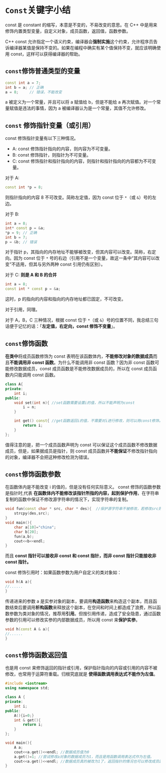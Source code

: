 # `Const`关键字小结

const 是 constant 的缩写，本意是不变的，不易改变的意思。在 C++ 中是用来修饰内置类型变量，自定义对象，成员函数，返回值，函数参数。

C++ const 允许指定一个语义约束，编译器会**强制实施**这个约束，允许程序员告诉编译器某值是保持不变的。如果在编程中确实有某个值保持不变，就应该明确使用 const，这样可以获得编译器的帮助。

## `const`修饰普通类型的变量

```cpp
const int a = 7;
int b = a; // 正确
a = 8;     // 错误，不能改变
```

a 被定义为一个常量，并且可以将 a 赋值给 b，但是不能给 a 再次赋值。对一个常量赋值是违法的事情，因为 a 被编译器认为是一个常量，其值不允许修改。

## `const` 修饰指针变量（或引用）

const 修饰指针变量有以下三种情况。

- A: const 修饰指针指向的内容，则内容为不可变量。
- B: const 修饰指针，则指针为不可变量。
- C: const 修饰指针和指针指向的内容，则指针和指针指向的内容都为不可变量。

对于 A:

```cpp
const int *p = 8;
```

则指针指向的内容 8 不可改变。简称左定值，因为 const 位于 `*`（或 `&`）号的左边。

对于 B:

```cpp
int a = 8;
int* const p = &a;
*p = 9; // 正确
int b = 7;
p = &b; // 错误
```

对于指针 p，其指向的内存地址不能够被改变，但其内容可以改变。简称，右定向。因为 const 位于 `*` 号的右边（引用不是一个变量，故这一条中“其内容可以改变”不适用，但其与另外两种 const 引用仍有区别）。

对于 C: **则是 A 和 B 的合并**

```cpp
int a = 8;
const int * const p = &a;
```

这时，p 的指向的内容和指向的内存地址都已固定，不可改变。

对于引用，同理。

对于 A，B，C 三种情况，根据 const 位于 `*`（或 `&`）号的位置不同，我总结三句话便于记忆的话：「**左定值，右定向，const 修饰不变量**」。

## `const`修饰函数

**在类中**将成员函数修饰为 const 表明在该函数体内，**不能修改对象的数据成员**而且**不能调用非 const 函数**。为什么不能调用非 const 函数？因为非 const 函数可能修改数据成员，const 成员函数是不能修改数据成员的，所以在 const 成员函数内只能调用 const 函数。

```cpp
class A{
private:
	int i;
public:
	void set(int n){ //set函数需要设置i的值，所以不能声明为const
		i = n;
	}

	int get() const{ //get函数返回i的值，不需要对i进行修改，则可以用const修饰。防止在函数体内对i进行修改。
		return i;
	}
};
```

值得注意的是，把一个成员函数声明为 const 可以保证这个成员函数不修改数据成员，但是，如果据成员是指针，则 const 成员函数并**不能保证**不修改指针指向的对象，编译器不会把这种修改检测为错误。

## `const`修饰函数参数

在函数体内是不能改变 i 的值的，但是没有任何实际意义。
const 修饰的函数参数是指针时,代表 **在函数体内不能修改该指针所指的内容，起到保护作用**，在字符串复制的函数中保证不修改源字符串的情况下，实现字符串的复制。

```cpp
void fun(const char * src, char * des){  //保护源字符串不被修改，若修改src则编译可能出错。
	strcpy(des,src);
}
void main(){
	char a[10]="china";
	char b[20];
	fun(a,b);
	cout<<b<<endl;
}
```

而且 **const 指针可以接收非 const 和 const 指针，而非 const 指针只能接收非 const 指针。**

const 修饰引用时：如果函数参数为用户自定义的类对象如：

```cpp
void h(A a){
//......
}
```

传递进来的参数 a 是实参对象的副本，要调用**构造函数**来构造这个副本，而且函数结束后要调用**析构函数**来释放这个副本，在空间和时间上都造成了浪费，所以函数参数为类对象的情况，推荐用**引用**。但按引用传递，造成了安全隐患，通过函数参数的引用可以修改实参的内部数据成员，所以用 const 来**保护实参**。

```cpp
void h(const A & a){
//......
}
```

## `const`修饰函数返回值

也是用 const 来修饰返回的指针或引用，保护指针指向的内容或引用的内容不被修改，也常用于运算符重载。归根究底就是 **使得函数调用表达式不能作为左值**。

```cpp
#include <iostream>
using namespace std;

class A {
private:
	int i;
public:
	A(){i=0;}
	int & get(){
		return i;
	}
};

void main(){
	A a;
	cout<<a.get()<<endl; //数据成员值为0
	a.get()=1; //尝试修改a对象的数据成员为1，而且是用函数调用表达式作为左值。
	cout<<a.get()<<endl; //数据成员真的被改为1了，返回指针的情况也可以修改成员i的值，所以为了安全起见最好在返回值加上const，使得函数调用表达式不能作为左值
}
```
